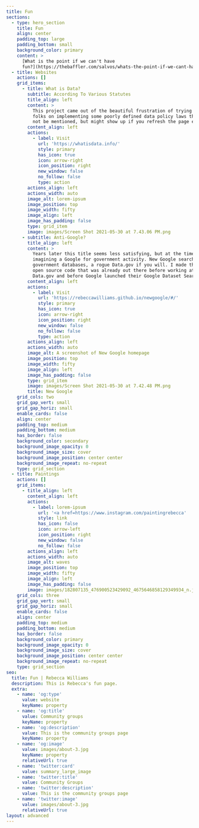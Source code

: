 ```yaml
---
title: Fun
sections:
  - type: hero_section
    title: Fun
    align: center
    padding_top: large
    padding_bottom: small
    background_color: primary
    content: >
      [What is the point if we can't have
      fun?](https://thebaffler.com/salvos/whats-the-point-if-we-cant-have-fun)
  - title: Websites
    actions: []
    grid_items:
      - title: What is Data?
        subtitle: According To Various Statutes
        title_align: left
        content: >
          This project came out of the beautiful frustration of trying to train
          folks on implementing some poorly defined data policy laws that will
          not be mentioned, but might show up if you refresh the page enough. 
        content_align: left
        actions:
          - label: Visit
            url: 'https://whatisdata.info/'
            style: primary
            has_icon: true
            icon: arrow-right
            icon_position: right
            new_window: false
            no_follow: false
            type: action
        actions_align: left
        actions_width: auto
        image_alt: lorem-ipsum
        image_position: top
        image_width: fifty
        image_align: left
        image_has_padding: false
        type: grid_item
        image: images/Screen Shot 2021-05-30 at 7.43.06 PM.png
      - subtitle: Anti-Google?
        title_align: left
        content: >
          Years later this title seems less satisfying, but at the time I was
          imagining a Google for government activity. New Google searches across
          government databases, a rogue Data.gov if you will. I made this from
          open source code that was already out there before working at the real
          Data.gov and before Google launched their Google Dataset Search.
        content_align: left
        actions:
          - label: Visit
            url: 'https://rebeccawilliams.github.io/newgoogle/#/'
            style: primary
            has_icon: true
            icon: arrow-right
            icon_position: right
            new_window: false
            no_follow: false
            type: action
        actions_align: left
        actions_width: auto
        image_alt: A screenshot of New Google homepage
        image_position: top
        image_width: fifty
        image_align: left
        image_has_padding: false
        type: grid_item
        image: images/Screen Shot 2021-05-30 at 7.42.48 PM.png
        title: New Google
    grid_cols: two
    grid_gap_vert: small
    grid_gap_horiz: small
    enable_cards: false
    align: center
    padding_top: medium
    padding_bottom: medium
    has_border: false
    background_color: secondary
    background_image_opacity: 0
    background_image_size: cover
    background_image_position: center center
    background_image_repeat: no-repeat
    type: grid_section
  - title: Paintings
    actions: []
    grid_items:
      - title_align: left
        content_align: left
        actions:
          - label: lorem-ipsum
            url: '<a href=https://www.instagram.com/paintingrebecca'
            style: link
            has_icon: false
            icon: arrow-left
            icon_position: right
            new_window: false
            no_follow: false
        actions_align: left
        actions_width: auto
        image_alt: waves
        image_position: top
        image_width: fifty
        image_align: left
        image_has_padding: false
        image: images/182807135_476900523429092_4675646858129349934_n.jpg
    grid_cols: three
    grid_gap_vert: small
    grid_gap_horiz: small
    enable_cards: false
    align: center
    padding_top: medium
    padding_bottom: medium
    has_border: false
    background_color: primary
    background_image_opacity: 0
    background_image_size: cover
    background_image_position: center center
    background_image_repeat: no-repeat
    type: grid_section
seo:
  title: Fun | Rebecca Williams
  description: This is Rebecca's fun page.
  extra:
    - name: 'og:type'
      value: website
      keyName: property
    - name: 'og:title'
      value: Community groups
      keyName: property
    - name: 'og:description'
      value: This is the community groups page
      keyName: property
    - name: 'og:image'
      value: images/about-3.jpg
      keyName: property
      relativeUrl: true
    - name: 'twitter:card'
      value: summary_large_image
    - name: 'twitter:title'
      value: Community Groups
    - name: 'twitter:description'
      value: This is the community groups page
    - name: 'twitter:image'
      value: images/about-3.jpg
      relativeUrl: true
layout: advanced
---
```

